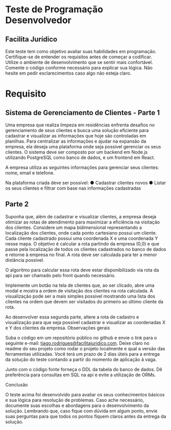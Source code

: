 # Teste de Programação Desenvolvedor
## Facilita Jurídico

Este teste tem como objetivo avaliar suas habilidades em programação. Certifique-se de
entender os requisitos antes de começar a codificar. Utilize o ambiente de desenvolvimento que
se sentir mais confortável. Comente o código conforme necessário para explicar sua lógica.
Não hesite em pedir esclarecimentos caso algo não esteja claro.

# Requisito
## Sistema de Gerenciamento de Clientes - Parte 1

Uma empresa que realiza limpeza em residências enfrenta desafios no gerenciamento
de seus clientes e busca uma solução eficiente para cadastrar e visualizar as informações que
hoje são controladas em planilhas. Para centralizar as informações e ajudar na expansão da
empresa, ela deseja uma plataforma onde seja possível gerenciar os seus clientes. O sistema
deve ser composto por um backend em Node.js utilizando PostgreSQL como banco de dados,
e um frontend em React.

A empresa utiliza as seguintes informações para gerenciar seus clientes: nome, email e
telefone.

Na plataforma criada deve ser possível:
● Cadastrar clientes novos
● Listar os seus clientes e filtrar com base nas informações cadastradas

## Parte 2

Suponha que, além de cadastrar e visualizar clientes, a empresa deseja otimizar as
rotas de atendimento para maximizar a eficiência na visitação dos clientes. Considere um mapa
bidimensional representando a localização dos clientes, onde cada ponto cartesiano possui um
cliente. Cada cliente cadastrado possui uma coordenada X e uma coordenada Y nesse mapa.
O objetivo é calcular a rota partindo da empresa (0,0) e que passe pela localização de
todos os clientes cadastrados no banco de dados e retorne à empresa no final. A rota deve ser
calculada para ter a menor distância possível.

O algoritmo para calcular essa rota deve estar disponibilizado via rota da api para ser
chamado pelo front quando necessário.

Implemente um botão na tela de clientes que, ao ser clicado, abre uma modal e mostra
a ordem de visitação dos clientes na rota calculada. A visualização pode ser a mais simples
possível mostrando uma lista dos clientes na ordem que devem ser visitados do primeiro ao
último cliente da rota.

Ao desenvolver essa segunda parte, altere a rota de cadastro e visualização para que
seja possível cadastrar e visualizar as coordenadas X e Y dos clientes da empresa.
Observações gerais

Suba o código em um repositório público no github e envie o link para o seguinte e-mail:
tiago.rodrigues@facilitajuridico.com. Deixe claro no readme do seu projeto como rodar o projeto
localmente e qual a versão das ferramentas utilizadas.
Você terá um prazo de 2 dias úteis para a entrega da solução do teste contando a
partir do momento de aplicação à vaga.

Junto com o código fonte forneça o DDL da tabela do banco de dados. Dê preferência
para consultas em SQL na api e evite a utilização de ORMs.

Conclusão

O teste acima foi desenvolvido para avaliar os seus conhecimentos básicos e sua lógica
para resolução de problemas. Caso ache necessário, documente suas escolhas e abordagens
para o desenvolvimento da solução.
Lembrando que, caso fique com dúvida em algum ponto, envie suas perguntas para que
todos os pontos fiquem claros antes da entrega da solução.
